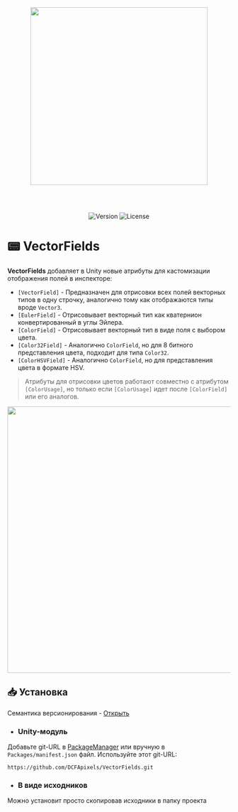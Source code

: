 </br>
</br>
<p align="center">
<img width="400" src="https://github.com/user-attachments/assets/454f39f7-ef37-4102-806d-031db29bc4f5">
</p>
</br>
</br>

<p align="center">
<img alt="Version" src="https://img.shields.io/github/package-json/v/DCFApixels/VectorFields?style=for-the-badge&color=1e90ff">
<img alt="License" src="https://img.shields.io/github/license/DCFApixels/VectorFields?color=1e90ff&style=for-the-badge">
</p>

# :pager: VectorFields 

**VectorFields** добавляет в Unity новые атрибуты для кастомизации отображения полей в инспекторе:
* `[VectorField]` - Предназначен для отрисовки всех полей векторных типов в одну строчку, аналогично тому как отображаются типы вроде `Vector3`.
* `[EulerField]` - Отрисовывает векторный тип как кватернион конвертированный в углы Эйлера.
* `[ColorField]` - Отрисовывает векторный тип в виде поля с выбором цвета.
* `[Color32Field]` - Аналогично `ColorField`, но для 8 битного представления цвета, подходит для типа `Color32`.
* `[ColorHSVField]` - Аналогично `ColorField`, но для представления цвета в формате HSV.

> Атрибуты для отрисовки цветов работают совместно с атрибутом `[ColorUsage]`, но только если `[ColorUsage]` идет после `[ColorField]` или его аналогов.

<p align="center">
<img src="https://github.com/user-attachments/assets/3aacc2d0-a6ef-4da6-9953-00605fd7499b" width="600" >
<br>

</p>

## :inbox_tray: Установка
Семантика версионирования - [Открыть](https://gist.github.com/DCFApixels/e53281d4628b19fe5278f3e77a7da9e8#file-dcfapixels_versioning_ru-md)

* ### Unity-модуль
Добавьте git-URL в [PackageManager](https://docs.unity3d.com/2023.2/Documentation/Manual/upm-ui-giturl.html) или вручную в `Packages/manifest.json` файл. Используйте этот git-URL: 
```
https://github.com/DCFApixels/VectorFields.git
```
* ### В виде исходников
Можно установит просто скопировав исходники в папку проекта
